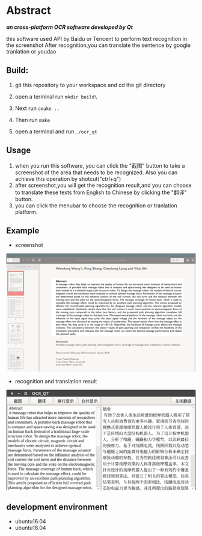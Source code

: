 # Abstract
***an cross-platform OCR software developed by Qt***

this software used API by Baidu or Tencent to perform text recognition in the screenshot
After recognition,you can translate the sentence by google tranlation or youdao

## Build:

1. git this repository to your workspace and cd the git directory

2. open a terminal run `mkdir build\`

3. Next run `cmake ..`

4. Then run `make`

5. open a terminal and run `./ocr_qt`

## Usage
1. when you run this software, you can click the "截图" button to take a screenshot of the area that needs to be recognized. Also you can achieve this operation by shotcut("ctrl+q")
2. after screenshot,you will get the recognition result,and you can choose to translate these texts from English to Chinese by clicking the "翻译" button.
3. you can click the menubar to choose the recognition or tranlation platform.

## Example

* screenshot

![screenshot](./IMAGE/example.png)

* recognition and translation result

![recognition and translation result](./IMAGE/ocr_result.png)

## development environment

* ubuntu16.04
* ubuntu18.04
